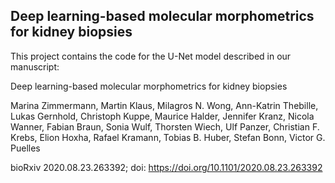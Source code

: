 ## Deep learning-based molecular morphometrics for kidney biopsies

This project contains the code for the U-Net model described in our manuscript:

Deep learning-based molecular morphometrics for kidney biopsies

Marina Zimmermann, Martin Klaus, Milagros N. Wong, Ann-Katrin Thebille, Lukas Gernhold, Christoph Kuppe, Maurice Halder, Jennifer Kranz, Nicola Wanner, Fabian Braun, Sonia Wulf, Thorsten Wiech, Ulf Panzer, Christian F. Krebs, Elion Hoxha, Rafael Kramann, Tobias B. Huber, Stefan Bonn, Victor G. Puelles

bioRxiv 2020.08.23.263392; doi: https://doi.org/10.1101/2020.08.23.263392
